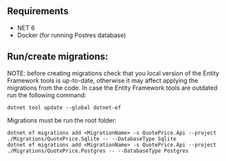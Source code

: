 ## Requirements
- NET 6
- Docker (for running Postres database)

## Run/create migrations:
NOTE: before creating migrations check that you local version of the Entity Framework tools is up-to-date, otherwise it may affect applying the migrations from the code. In case the Entity Framework tools are outdated run the following command:
```console
dotnet tool update --global dotnet-ef
```

Migrations must be run the root folder:
```console
dotnet ef migrations add <MigrationName> -s QuotePrice.Api --project ./Migrations/QuotePrice.Sqlite -- --DatabaseType Sqlite
dotnet ef migrations add <MigrationName> -s QuotePrice.Api --project ./Migrations/QuotePrice.Postgres -- --DatabaseType Postgres
```